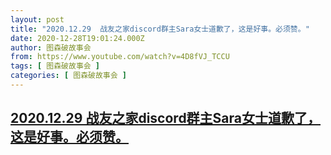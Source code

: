 ```yaml
---
layout: post
title: "2020.12.29  战友之家discord群主Sara女士道歉了，这是好事。必须赞。"
date: 2020-12-28T19:01:24.000Z
author: 图森破故事会
from: https://www.youtube.com/watch?v=4D8fVJ_TCCU
tags: [ 图森破故事会 ]
categories: [ 图森破故事会 ]
---
```

<!--1609182084000-->
[2020.12.29  战友之家discord群主Sara女士道歉了，这是好事。必须赞。](https://www.youtube.com/watch?v=4D8fVJ_TCCU)
------

<div>

</div>
